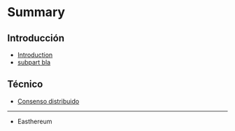 # Summary

## Introducción

* [Introduction](README.md)
* [subpart bla](subpart-bla.md)

## Técnico

* [Consenso distribuido](tecnico/consenso-distribuido.md)

---

* Easthereum

